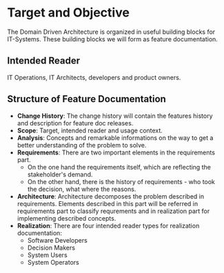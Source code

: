 # Target and Objective
The Domain Driven Architecture is organized in useful building blocks for IT-Systems. 
These building blocks we will form as feature documentation.  

## Intended Reader
IT Operations, IT Architects, developers and product owners.

## Structure of Feature Documentation
* __Change History__: The change history will contain the features history and description for feature doc releases.
* __Scope__: Target, intended reader and usage context.
* __Analysis__: Concepts and remarkable informations on the way to get a better understanding of the problem to solve.
* __Requirements__: There are two important elements in the requirements part. 
  * On the one hand the requirements itself, which are reflecting the stakeholder's demand. 
  * On the other hand, there is the history of requirements - who took the decision, what where the reasons.
* __Architecture__: Architecture decomposes the problem described in requirements. Elements described in this part will be referred in requirements part to classify requrements and in realization part for implementing described concepts.
* __Realization__: There are four intended reader types for realization documentation:
  * Software Developers
  * Decision Makers
  * System Users
  * System Operators